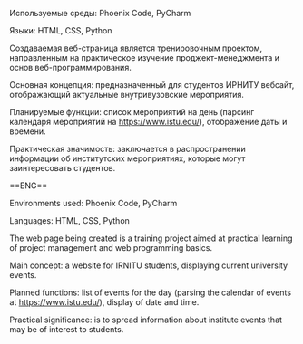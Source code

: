 Используемые среды: Phoenix Code, PyCharm

Языки: HTML, CSS, Python

Создаваемая веб-страница является тренировочным проектом, направленным на практическое изучение проджект-менеджмента и основ веб-программирования.

Основная концепция: предназначенный для студентов ИРНИТУ вебсайт, отображающий актуальные внутривузовские мероприятия.

Планируемые функции: список мероприятий на день (парсинг календаря мероприятий на https://www.istu.edu/), отображение даты и времени.

Практическая значимость: заключается в распространении информации об институтских мероприятиях, которые могут заинтересовать студентов.

  ==ENG==

Environments used: Phoenix Code, PyCharm

Languages: HTML, CSS, Python

The web page being created is a training project aimed at practical learning of project management and web programming basics.

Main concept: a website for IRNITU students, displaying current university events.

Planned functions: list of events for the day (parsing the calendar of events at https://www.istu.edu/), display of date and time.

Practical significance: is to spread information about institute events that may be of interest to students.
